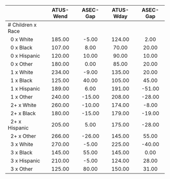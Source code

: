 
|                      |    ATUS-Wend |     ASEC-Gap |    ATUS-Wday |     ASEC-Gap |
| -------------------- | :----------: | :----------: | :----------: | :----------: |
| # Children x Race    |              |              |              |              |
| &nbsp;&nbsp;0 x White |       185.00 |        -5.00 |       124.00 |         2.00 |
| &nbsp;&nbsp;0 x Black |       107.00 |         8.00 |        70.00 |        20.00 |
| &nbsp;&nbsp;0 x Hispanic |       120.00 |        10.00 |        90.00 |        10.00 |
| &nbsp;&nbsp;0 x Other |       180.00 |         0.00 |        85.00 |        20.00 |
| &nbsp;&nbsp;1 x White |       234.00 |        -9.00 |       135.00 |        20.00 |
| &nbsp;&nbsp;1 x Black |       125.00 |        40.00 |       105.00 |        45.00 |
| &nbsp;&nbsp;1 x Hispanic |       189.00 |         6.00 |       191.00 |       -51.00 |
| &nbsp;&nbsp;1 x Other |       240.00 |       -15.00 |       208.00 |       -28.00 |
| &nbsp;&nbsp;2+ x White |       260.00 |       -10.00 |       174.00 |        -8.00 |
| &nbsp;&nbsp;2+ x Black |       180.00 |       -15.00 |       179.00 |       -19.00 |
| &nbsp;&nbsp;2+ x Hispanic |       205.00 |         5.00 |       175.00 |       -28.00 |
| &nbsp;&nbsp;2+ x Other |       266.00 |       -26.00 |       145.00 |        55.00 |
| &nbsp;&nbsp;3 x White |       270.00 |        -5.00 |       225.00 |       -40.00 |
| &nbsp;&nbsp;3 x Black |       145.00 |        55.00 |       145.00 |         0.00 |
| &nbsp;&nbsp;3 x Hispanic |       210.00 |        -5.00 |       124.00 |        28.00 |
| &nbsp;&nbsp;3 x Other |       125.00 |        80.00 |       150.00 |        31.00 |

